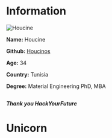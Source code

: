 # Information

![Houcine](https://raw.githubusercontent.com/HackYourFutureBelgium/class-11-12/master/lib/avatars/students/Houcinos.jpeg)

**Name:** Houcine

**Github:** [Houcinos](https://github.com/Houcinos)

**Age:** 34

**Country:** Tunisia

**Degree:** Material Engineering PhD, MBA

##

**_Thank you HackYourFuture_**
# Unicorn
